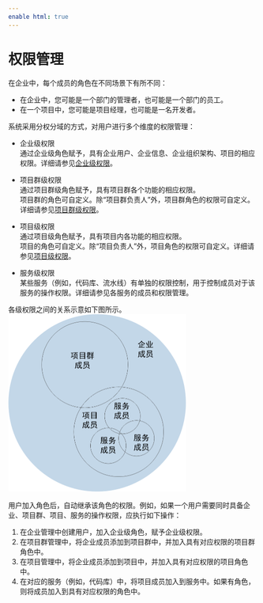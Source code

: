```yaml
---
enable html: true
---
```

# 权限管理

在企业中，每个成员的角色在不同场景下有所不同：
* 在企业中，您可能是一个部门的管理者，也可能是一个部门的员工。
* 在一个项目中，您可能是项目经理，也可能是一名开发者。

系统采用分权分域的方式，对用户进行多个维度的权限管理：
* 企业级权限                 
    通过企业级角色赋予，具有企业用户、企业信息、企业组织架构、项目的相应权限。详细请参见[企业级权限](4.4-manage-rights-roles.md)。

* 项目群级权限                
    通过项目群级角色赋予，具有项目群各个功能的相应权限。                       
    项目群的角色可自定义。除“项目群负责人”外，项目群角色的权限可自定义。 详细请参见[项目群级权限](5.3-project-cluster-members-right.md)。
    
* 项目级权限                              
    通过项目级角色赋予，具有项目内各功能的相应权限。                        
    项目的角色可自定义。除“项目负责人”外，项目角色的权限可自定义。详细请参见[项目级权限](6.3-manage-member-role-rights-in-project.md)。

* 服务级权限                                
    某些服务（例如，代码库、流水线）有单独的权限控制，用于控制成员对于该服务的操作权限。详细请参见各服务的成员和权限管理。

各级权限之间的关系示意如下图所示。               
<img src="fig/权限.png" style="zoom:50%">

用户加入角色后，自动继承该角色的权限。例如，如果一个用户需要同时具备企业、项目群、项目、服务的操作权限，应执行如下操作：
1. 在企业管理中创建用户，加入企业级角色，赋予企业级权限。
2. 在项目群管理中，将企业成员添加到项目群中，并加入具有对应权限的项目群角色中。
3. 在项目管理中，将企业成员添加到项目中，并加入具有对应权限的项目角色中。
4. 在对应的服务（例如，代码库）中，将项目成员加入到服务中。如果有角色， 则将成员加入到具有对应权限的角色中。


